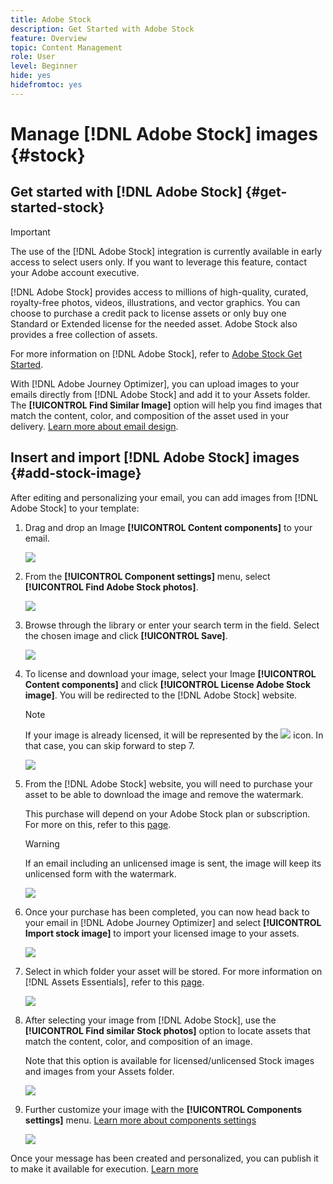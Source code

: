 ```yaml
---
title: Adobe Stock
description: Get Started with Adobe Stock
feature: Overview
topic: Content Management
role: User
level: Beginner
hide: yes
hidefromtoc: yes
---
```

# Manage [!DNL Adobe Stock] images {#stock}

## Get started with [!DNL Adobe Stock] {#get-started-stock}

>[!IMPORTANT]
>
> The use of the [!DNL Adobe Stock] integration is currently available in early access to select users only. If you want to leverage this feature, contact your Adobe account executive.

[!DNL Adobe Stock] provides access to millions of high-quality, curated, royalty-free photos, videos, illustrations, and vector graphics. You can choose to purchase a credit pack to license assets or only buy one Standard or Extended license for the needed asset. Adobe Stock also provides a free collection of assets.

For more information on [!DNL Adobe Stock], refer to [Adobe Stock Get Started](https://helpx.adobe.com/stock/get-started.html).

With [!DNL Adobe Journey Optimizer], you can upload images to your emails directly from [!DNL Adobe Stock] and add it to your Assets folder. The **[!UICONTROL Find Similar Image]** option will help you find images that match the content, color, and composition of the asset used in your delivery.
[Learn more about email design](design-emails.md).

## Insert and import [!DNL Adobe Stock] images {#add-stock-image}

After editing and personalizing your email, you can add images from [!DNL Adobe Stock] to your template:

1. Drag and drop an Image **[!UICONTROL Content components]** to your email.

    ![](assets/stock_1.png)

1. From the **[!UICONTROL Component settings]** menu, select **[!UICONTROL Find Adobe Stock photos]**.

    ![](assets/stock_2.png)

1. Browse through the library or enter your search term in the field. Select the chosen image and click **[!UICONTROL Save]**.

    ![](assets/stock_3.png)

1. To license and download your image, select your Image **[!UICONTROL Content components]** and click **[!UICONTROL License Adobe Stock image]**. You will be redirected to the [!DNL Adobe Stock] website.

    >[!NOTE]
    > If your image is already licensed, it will be represented by the ![](assets/stock_10.png) icon. In that case, you can skip forward to step 7.

    ![](assets/stock_4.png)

1. From the [!DNL Adobe Stock] website, you will need to purchase your asset to be able to download the image and remove the watermark. 

    This purchase will depend on your Adobe Stock plan or subscription. For more on this, refer to this [page](https://stock.adobe.com/plans).
    
    >[!WARNING]
    > If an email including an unlicensed image is sent, the image will keep its unlicensed form with the watermark.

    ![](assets/stock_5.png)

1. Once your purchase has been completed, you can now head back to your email in [!DNL Adobe Journey Optimizer] and select **[!UICONTROL Import stock image]** to import your licensed image to your assets. 

    ![](assets/stock_6.png)

1. Select in which folder your asset will be stored. For more information on [!DNL Assets Essentials], refer to this [page](assets-essentials.md#get-started-assets-essentials).

    ![](assets/stock_7.png)

1. After selecting your image from [!DNL Adobe Stock], use the **[!UICONTROL Find similar Stock photos]** option to locate assets that match the content, color, and composition of an image. 

    Note that this option is available for licensed/unlicensed Stock images and images from your Assets folder.

    ![](assets/stock_8.png)

1. Further customize your image with the **[!UICONTROL Components settings]** menu. [Learn more about components settings](content-components.md)

    ![](assets/stock_11.png)

Once your message has been created and personalized, you can publish it to make it available for execution. [Learn more](../messages/publish-manage-message.md)